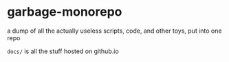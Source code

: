 # garbage-monorepo

a dump of all the actually useless scripts, code, and other toys, put into one repo

`docs/` is all the stuff hosted on github.io
